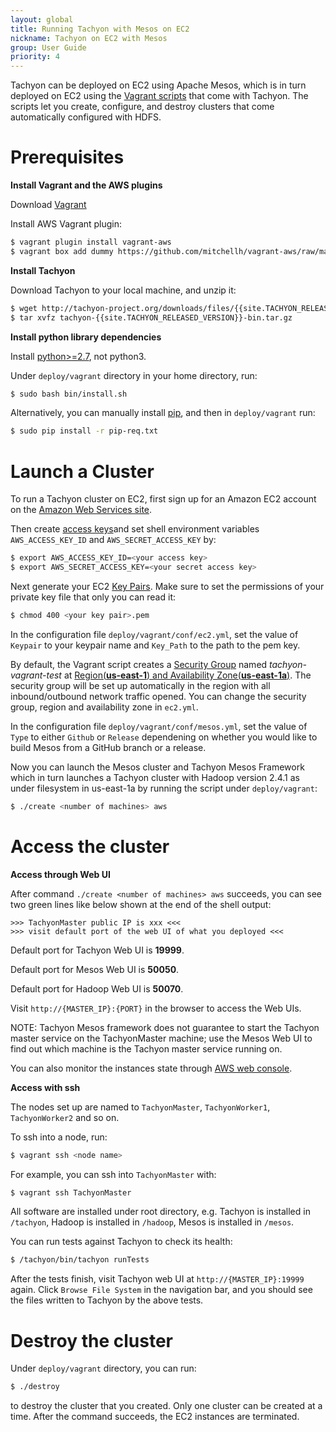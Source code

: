 ```yaml
---
layout: global
title: Running Tachyon with Mesos on EC2
nickname: Tachyon on EC2 with Mesos
group: User Guide
priority: 4
---
```


Tachyon can be deployed on EC2 using Apache Mesos, which is in turn deployed on EC2 using the
[Vagrant scripts](https://github.com/amplab/tachyon/tree/master/deploy/vagrant) that come with
Tachyon. The scripts let you create, configure, and destroy clusters that come automatically
configured with HDFS.

# Prerequisites

**Install Vagrant and the AWS plugins**

Download [Vagrant](https://www.vagrantup.com/downloads.html)

Install AWS Vagrant plugin:

```bash
$ vagrant plugin install vagrant-aws
$ vagrant box add dummy https://github.com/mitchellh/vagrant-aws/raw/master/dummy.box
```

**Install Tachyon**

Download Tachyon to your local machine, and unzip it:

```bash
$ wget http://tachyon-project.org/downloads/files/{{site.TACHYON_RELEASED_VERSION}}/tachyon-{{site.TACHYON_RELEASED_VERSION}}-bin.tar.gz
$ tar xvfz tachyon-{{site.TACHYON_RELEASED_VERSION}}-bin.tar.gz
```

**Install python library dependencies**

Install [python>=2.7](https://www.python.org/), not python3.

Under `deploy/vagrant` directory in your home directory, run:

```bash
$ sudo bash bin/install.sh
```

Alternatively, you can manually install [pip](https://pip.pypa.io/en/latest/installing/), and then
in `deploy/vagrant` run:

```bash
$ sudo pip install -r pip-req.txt
```

# Launch a Cluster

To run a Tachyon cluster on EC2, first sign up for an Amazon EC2 account
on the [Amazon Web Services site](http://aws.amazon.com/).

Then create [access keys](https://aws.amazon.com/developers/access-keys/)and set shell environment
variables `AWS_ACCESS_KEY_ID` and `AWS_SECRET_ACCESS_KEY` by:

```bash
$ export AWS_ACCESS_KEY_ID=<your access key>
$ export AWS_SECRET_ACCESS_KEY=<your secret access key>
```

Next generate your EC2
[Key Pairs](http://docs.aws.amazon.com/AWSEC2/latest/UserGuide/ec2-key-pairs.html). Make sure to set
the permissions of your private key file that only you can read it:

```bash
$ chmod 400 <your key pair>.pem
```

In the configuration file `deploy/vagrant/conf/ec2.yml`, set the value of `Keypair` to your keypair
name and `Key_Path` to the path to the pem key.

By default, the Vagrant script creates a
[Security Group](http://docs.aws.amazon.com/AWSEC2/latest/UserGuide/using-network-security.html)
named *tachyon-vagrant-test* at
[Region(**us-east-1**) and Availability Zone(**us-east-1a**)](http://docs.aws.amazon.com/AWSEC2/latest/UserGuide/using-regions-availability-zones.html).
The security group will be set up automatically in the region with all inbound/outbound network
traffic opened. You can change the security group, region and availability zone in `ec2.yml`.

In the configuration file `deploy/vagrant/conf/mesos.yml`, set the value of `Type` to either
`Github` or `Release` dependening on whether you would like to build Mesos from a GitHub branch or a
release.

Now you can launch the Mesos cluster and Tachyon Mesos Framework which in turn launches a Tachyon
cluster with Hadoop version 2.4.1 as under filesystem in us-east-1a by running the script under
`deploy/vagrant`:

```bash
$ ./create <number of machines> aws
```

# Access the cluster

**Access through Web UI**

After command `./create <number of machines> aws` succeeds, you can see two green lines like below
shown at the end of the shell output:

    >>> TachyonMaster public IP is xxx <<<
    >>> visit default port of the web UI of what you deployed <<<

Default port for Tachyon Web UI is **19999**.

Default port for Mesos Web UI is **50050**.

Default port for Hadoop Web UI is **50070**.

Visit `http://{MASTER_IP}:{PORT}` in the browser to access the Web UIs.

NOTE: Tachyon Mesos framework does not guarantee to start the Tachyon master service on the 
TachyonMaster machine; use the Mesos Web UI to find out which machine is the Tachyon master 
service running on.

You can also monitor the instances state through [AWS web console](https://console.aws.amazon.com/console/home?region=us-east-1).

**Access with ssh**

The nodes set up are named to `TachyonMaster`, `TachyonWorker1`, `TachyonWorker2` and so on.

To ssh into a node, run:

```bash
$ vagrant ssh <node name>
```

For example, you can ssh into `TachyonMaster` with:

```bash
$ vagrant ssh TachyonMaster
```

All software are installed under root directory, e.g. Tachyon is installed in `/tachyon`, Hadoop is
installed in `/hadoop`, Mesos is installed in `/mesos`.

You can run tests against Tachyon to check its health:

```bash
$ /tachyon/bin/tachyon runTests
```

After the tests finish, visit Tachyon web UI at `http://{MASTER_IP}:19999` again. Click `Browse
File System` in the navigation bar, and you should see the files written to Tachyon by the above
tests.

# Destroy the cluster

Under `deploy/vagrant` directory, you can run:

```bash
$ ./destroy
```

to destroy the cluster that you created. Only one cluster can be created at a time. After the
command succeeds, the EC2 instances are terminated.
